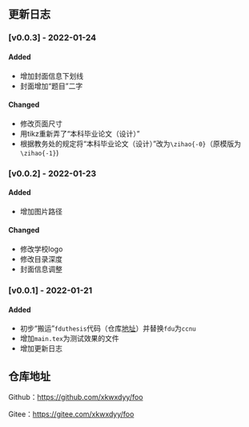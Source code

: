 ## 更新日志

### [v0.0.3] - 2022-01-24

#### Added
- 增加封面信息下划线
- 封面增加“题目”二字

#### Changed
- 修改页面尺寸
- 用tikz重新弄了“本科毕业论文（设计）”
- 根据教务处的规定将“本科毕业论文（设计）”改为`\zihao{-0}`（原模版为`\zihao{-1}`)

### [v0.0.2] - 2022-01-23

#### Added
- 增加图片路径

#### Changed
- 修改学校logo
- 修改目录深度
- 封面信息调整


### [v0.0.1] - 2022-01-21

#### Added

- 初步“搬运”`fduthesis`代码（仓库[地址](https://github.com/stone-zeng/fduthesis)）并替换`fdu`为`ccnu`
- 增加`main.tex`为测试效果的文件
- 增加更新日志

## 仓库地址

Github：https://github.com/xkwxdyy/foo

Gitee：https://gitee.com/xkwxdyy/foo

